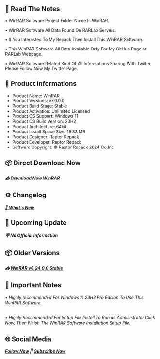 ## 📝 Read The Notes

• WinRAR Software Project Folder Name  Is WinRAR.

• WinRAR Software All Data Found On RARLab Servers.

• If You Interested To My Repack Then Install This WinRAR Software.

• This WinRAR Software All Data Available Only For My GitHub Page or RARLab Webpage.

• WinRAR Software Related Kind Of All Informations Sharing With Twitter, Please Follow Now My Twitter Page.

## 📑 Product Informations

- Product Name: WinRAR
- Product Versions: v7.0.0.0
- Product Build Stage: Stable
- Product Activation: Unlimited Licensed 
- Product OS Support: Windows 11
- Product OS Build Version: 23H2
- Product Architecture: 64bit
- Product Install Space Size: 19.83 MB
- Product Designer: Raptor Repack
- Product Developer: Raptor Repack
- Software Copyright: © Raptor Repack 2024 Co.Inc

## 📦 Direct Download Now

##### [📥 Download Now WinRAR](https://github.com/RaptorRepack/RaptorRepack/releases/download/Download/WinRAR_v7.0.0.0.exe)

## ⚙️ Changelog

##### [💎 What's New](https://github.com/RaptorRepack/WinRAR/releases/tag/v7.0.0)

## 📢 Upcoming Update

##### 🪧 No Official Information

## 📦 Older Versions

##### 📥 [WinRAR v6.24.0.0 Stable](https://github.com/RaptorRepack/WinRAR/releases/tag/v6.24)

## 📝 Important Notes

###### *• Highly recommended For Windows 11 23H2 Pro Edition To Use This WinRAR Software.*

###### *• Highly Recommended For Setup File Install To Run as Administrator Click Now, Then Finish The WinRAR Software Installation Setup File.*

## 🌐 Social Media

##### [Follow Now](https://twitter.com/raptorrepack) || [Subscribe Now](https://youtube.com/@RaptorRepack)

